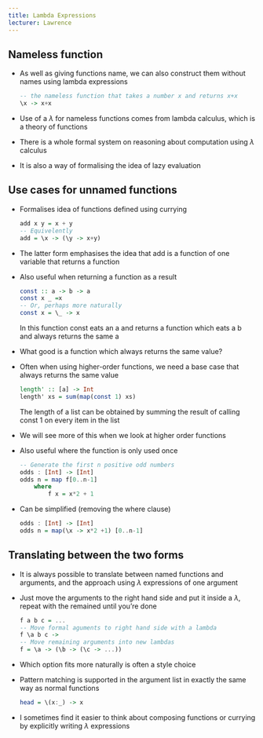 ```yaml
---
title: Lambda Expressions
lecturer: Lawrence
---
```


## Nameless function

- As well as giving functions name, we can also construct them without
  names using lambda expressions

  ```haskell
  -- the nameless function that takes a number x and returns x+x
  \x -> x+x
  ```

- Use of a $\lambda$ for nameless functions comes from lambda
  calculus, which is a theory of functions

- There is a whole formal system on reasoning about computation using
  $\lambda$ calculus

- It is also a way of formalising the idea of lazy evaluation

## Use cases for unnamed functions

- Formalises idea of functions defined using currying

  ```haskell
  add x y = x + y
  -- Equivelently
  add = \x -> (\y -> x+y)
  ```

- The latter form emphasises the idea that add is a function of one
  variable that returns a function

- Also useful when returning a function as a result

  ```haskell
  const :: a -> b -> a
  const x _ =x
  -- Or, perhaps more naturally
  const x = \_ -> x
  ```

  In this function const eats an a and returns a function which eats a
  b and always returns the same a

- What good is a function which always returns the same value?

- Often when using higher-order functions, we need a base case that
  always returns the same value

  ```haskell
  length' :: [a] -> Int
  length' xs = sum(map(const 1) xs)
  ```

  The length of a list can be obtained by summing the result of
  calling const 1 on every item in the list

- We will see more of this when we look at higher order functions

- Also useful where the function is only used once

  ```haskell
  -- Generate the first n positive odd numbers
  odds : [Int] -> [Int]
  odds n = map f[0..n-1]
      where
          f x = x*2 + 1
  ```

- Can be simplified (removing the where clause)

  ```haskell
  odds : [Int] -> [Int]
  odds n = map(\x -> x*2 +1) [0..n-1]
  ```

## Translating between the two forms

- It is always possible to translate between named functions and
  arguments, and the approach using $\lambda$ expressions of one
  argument

- Just move the arguments to the right hand side and put it inside a
  $\lambda$, repeat with the remained until you’re done

  ```haskell
  f a b c = ...
  -- Move formal aguments to right hand side with a lambda
  f \a b c ->
  -- Move remaining arguments into new lambdas
  f = \a -> (\b -> (\c -> ...))
  ```

- Which option fits more naturally is often a style choice

- Pattern matching is supported in the argument list in exactly the
  same way as normal functions

  ```haskell
  head = \(x:_) -> x
  ```

- I sometimes find it easier to think about composing functions or
  currying by explicitly writing $\lambda$ expressions
